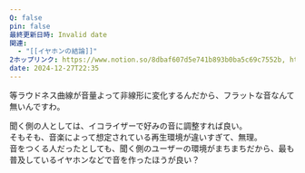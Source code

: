 ```yaml
---
Q: false
pin: false
最終更新日時: Invalid date
関連:
  - "[[イヤホンの結論]]"
2ホップリンク: https://www.notion.so/8dbaf607d5e741b893b0ba5c69c7552b, https://www.notion.so/8ecd8781d786420f8edd309f42350dc4, https://www.notion.so/b7d5cf9a3f224e4ab70881f1c368b950, https://www.notion.so/e0dc1e13b20440df9947f6551386e5f7
date: 2024-12-27T22:35
---
```

  

  
等ラウドネス曲線が音量よって非線形に変化するんだから、フラットな音なんて無いんですわ。  

  
聞く側の人としては、イコライザーで好みの音に調整すれば良い。  
そもそも、音楽によって想定されている再生環境が違いすぎて、無理。  
音をつくる人だったとしても、聞く側のユーザーの環境がまちまちだから、最も普及しているイヤホンなどで音を作ったほうが良い？